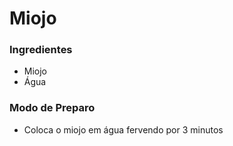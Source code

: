 # Miojo

### Ingredientes
 - Miojo
 - Água

### Modo de Preparo
 - Coloca o miojo em água fervendo por 3 minutos
